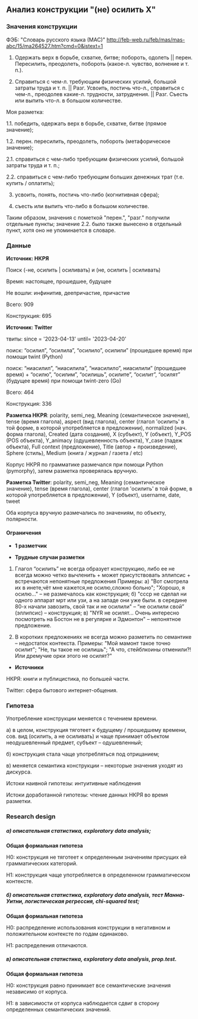 ## Анализ конструкции "(не) осилить Х"

### Значения конструкции

ФЭБ: "Словарь русского языка (МАС)"
http://feb-web.ru/feb/mas/mas-abc/15/ma264527.htm?cmd=0&istext=1

1. Одержать верх в борьбе, схватке, битве; побороть, одолеть || перен. Пересилить, преодолеть, побороть (какое-л. чувство, волнение и т. п.). 

2. Справиться с чем-л. требующим физических усилий, большой затраты труда и т. п. || Разг. Усвоить, постичь что-л., справиться с чем-л., преодолев какие-л. трудности, затруднения. || Разг. Съесть или выпить что-л. в большом количестве. 

Моя разметка:

1.1. победить, одержать верх в борьбе, схватке, битве (прямое значение);

1.2. перен. пересилить, преодолеть, побороть (метафорическое значение);

2.1. справиться с чем-либо требующим физических усилий, большой затраты труда и т. п.;

2.2. справиться с чем-либо требующим больших денежных трат (т.е. купить / оплатить);

3. усвоить, понять, постичь что-либо (когнитивная сфера);

4. съесть или выпить что-либо в большом количестве.

Таким образом, значения с пометкой "перен.", "разг." получили отдельные пункты; значение 2.2. было также вынесено в отдельный пункт, хотя оно не упоминается в словаре.

### Данные

**Источник: НКРЯ**

Поиск (-не, осилить | осиливать) и (не, осилить | осиливать)

Время: настоящее, прошедшее, будущее

Не вошли: инфинитив, деепричастие, причастие

Всего: 909

Конструкция: 695

**Источник: Twitter**

твиты: since = '2023-04-13' until= '2023-04-20' 

поиск: “осилил”, “осилила”, “осилило”, осилили” (прошедшее время) при помощи twint (Python)

поиск: “ниасилил”, “ниасилила”, “ниасилило”, ниасилили” (прошедшее время) + “осилю”, “осилим”, “осилишь”, осилите”, “осилит”, “осилят” (будущее время) при помощи twint-zero (Go)

Всего: 464

Конструкция: 336

**Разметка НКРЯ**: polarity, semi_neg, Meaning (семантическое значение), tense (время глагола), aspect (вид глагола),  center (глагол 'осилить' в той форме, в которой употребляется в предложении),	normalized (нач. форма глагола), Created (дата создания), X (субъект), Y (объект),	Y_POS (POS объекта),	Y_animacy (одушевленность объекта),	Y_case (падеж объекта),	Full context (предложение), Title (автор + произведение),	Sphere (стиль),	Medium (книга / журнал / газета / etc)

Корпус НКРЯ по грамматике размечался при помощи Python (pymorphy), затем разметка проверялась вручную.

**Разметка Twitter**: polarity, semi_neg, Meaning (семантическое значение), tense (время глагола), center (глагол 'осилить' в той форме, в которой употребляется в предложении), Y (объект), username, date, tweet

Оба корпуса вручную размечались по значениям, по объекту, полярности. 

#### Ограничения

* **1 разметчик**

* **Трудные случаи разметки** 
1) Глагол “осилить” не всегда образует конструкцию, либо ее не всегда можно четко вычленить + может присутствовать эллипсис + встречаются непонятные предложения
Примеры:
а) "Вот смотрела их в инете,чёт мне кажется,не осилю,сложно больно"; "Хорошо, я осилю…" – не размечалось как конструкция;
б) "ссср не сделал ни одного аппарат мрт или узи, а на западе они уже были. в середине 80-х начали завозить, свой так и не осилили" – “не осилили свой” (эллипсис) – конструкция;
в) "NYR не осилят... Очень интересно посмотреть на Бостон не в регулярке и Эдмонтон" – непонятное предложение. 

2) В коротких предложениях не всегда можно разметить по семантике – недостаток контекста. 
Примеры:
"Мой мамонт такое точно осилит"; "Не, ты такое не осилишь"; "А что, стейблкоины отменили?! Или дремучие орки этого не осилят?"

* **Источники**

НКРЯ: книги и публицистика, по большей части.

Twitter: сфера бытового интернет-общения.

### Гипотеза

Употребление конструкции меняется с течением времени. 

а) в целом, конструкция тяготеет к будущему / прошедшему времени, сов. вид (осилить, а не осиливать) и чаще принимает объектом неодушевленный предмет, субъект – одушевленный;

б) конструкция стала чаще употребляться под отрицанием;

в) меняется семантика конструкции –  некоторые значения уходят из дискурса.

Истоки наивной гипотезы: интуитивные наблюдения 

Истоки доработанной гипотезы: чтение данных НКРЯ во время разметки.

### Research design

##### а) описательная статистика, exploratory data analysis;

**Общая формальная гипотеза**

H0: конструкция не тяготеет к определенным значениям присущих ей грамматических категорий.

H1: конструкция чаще употребляется в определенном грамматическом контексте.

##### б) описательная статистика, exploratory data analysis, тест Манна-Уитни, логистическая регрессия, chi-squared test;

**Общая формальная гипотеза**

H0: распределение использования конструкции в негативном и положительном контексте по годам одинаково.

H1: распределения отличаются.

##### в) описательная статистика, exploratory data analysis, prop.test.

**Общая формальная гипотеза**

H0: конструкция равно принимает все семантические значения независимо от корпуса.

H1: в зависимости от корпуса наблюдается сдвиг в сторону определенных семантических значений.
